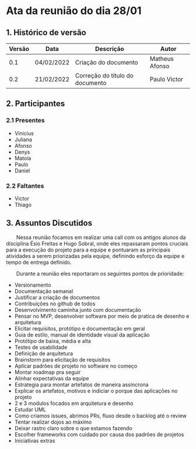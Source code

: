 # Ata da reunião do dia 28/01

## 1. Histórico de versão

<center>

| Versão | Data       | Descrição                                           | Autor        |
| ------ | ---------- | --------------------------------------------------- | ------------ |
| 0.1    | 04/02/2022 | Criação do documento | Matheus Afonso |
| 0.2    | 21/02/2022 | Correção do título do documento | Paulo Victor |

</center>

## 2. Participantes

### 2.1 Presentes

- Vinicius
- Juliana
- Afonso
- Denys
- Matola
- Paulo
- Daniel

### 2.2 Faltantes

- Victor
- Thiago

## 3. Assuntos Discutidos

&emsp;&emsp;Nessa reunião focamos em realizar uma call com os antigos alunos da disciplina Ésio Freitas e Hugo Sobral, onde eles repassaram pontos cruciais para a execução do projeto para a equipe e pontuaram as principais atividades a serem priorizadas pela equipe, definindo esforço da equipe e tempo de entrega definido.

&emsp;&emsp;Durante a reunião eles reportaram os seguintes pontos de prioridade:

- Versionamento
- Documentação semanal
- Justificar a criação de documentos
- Contribuições no github de todos
- Desenvolvimento caminha junto com documentação
- Pensar no MVP, desenvolver software por meio de pratica de desenho e arquitetura
- Elicitar requisitos, protótipo e documentação em geral
- Guia de estilo, manual de identidade visual da aplicação
- Protótipo de baixa, média e alta
- Testes de usabilidade
- Definição de arquitetura
- Brainstorm para elicitação de requisitos
- Aplicar padrões de projeto no software no começo
- Montar roadmap pra seguir
- Alinhar expectativas da equipe
- Estrategia para montar artefatos de maneira assíncrona
- Explicar os artefatos, motivos e indiciar o porque das aplicações no projeto
- 2 e 3 modulos focados em arquitetura e desenho
- Estudar UML
- Como criamos issues, abrimos PRs, fluxo desde o backlog até o review
- Tentar realizar dojos ao máximo
- Deixar rastro claro sobre o que estamos fazendo
- Escolher frameworks com cuidado por causa dos padrões de projetos
- Iniciativas extras
